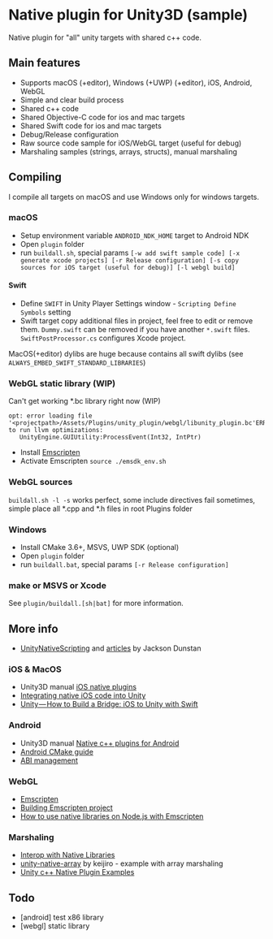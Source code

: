 # Native plugin for Unity3D (sample)

Native plugin for "all" unity targets with shared c++ code.

## Main features

- Supports macOS (+editor), Windows (+UWP) (+editor), iOS, Android, WebGL
- Simple and clear build process
- Shared c++ code
- Shared Objective-C code for ios and mac targets
- Shared Swift code for ios and mac targets
- Debug/Release configuration
- Raw source code sample for iOS/WebGL target (useful for debug)
- Marshaling samples (strings, arrays, structs), manual marshaling

## Compiling

I compile all targets on macOS and use Windows only for windows targets.

### macOS

- Setup environment variable `ANDROID_NDK_HOME` target to Android NDK
- Open `plugin` folder
- run `buildall.sh`, special params `[-w add swift sample code] [-x generate xcode projects] [-r Release configuration] [-s copy sources for iOS target (useful for debug)] [-l webgl build]`

#### Swift

- Define `SWIFT` in Unity Player Settings window - `Scripting Define Symbols` setting
- Swift target copy additional files in project, feel free to edit or remove them. `Dummy.swift` can be removed if you have another `*.swift` files. `SwiftPostProcessor.cs` configures Xcode project.

MacOS(+editor) dylibs are huge because contains all swift dylibs (see `ALWAYS_EMBED_SWIFT_STANDARD_LIBRARIES`)

### WebGL static library (WIP)

Can't get working *.bc library right now (WIP)

```text
opt: error loading file '<projectpath>/Assets/Plugins/unity_plugin/webgl/libunity_plugin.bc'ERROR:root:Failed to run llvm optimizations: 
   UnityEngine.GUIUtility:ProcessEvent(Int32, IntPtr)
```

- Install [Emscripten](https://kripken.github.io/emscripten-site/docs/getting_started/downloads.html)
- Activate Emscripten `source ./emsdk_env.sh`

### WebGL sources

`buildall.sh -l -s` works perfect, some include directives fail sometimes, simple place all *.cpp and *.h files in root Plugins folder

### Windows

- Install CMake 3.6+, MSVS, UWP SDK (optional)
- Open `plugin` folder
- run `buildall.bat`, special params `[-r Release configuration]`

### make or MSVS or Xcode

See `plugin/buildall.[sh|bat]` for more information.

## More info

- [UnityNativeScripting](https://github.com/jacksondunstan/UnityNativeScripting) and [articles](https://jacksondunstan.com/articles/3938) by Jackson Dunstan

### iOS & MacOS

- Unity3D manual [iOS native plugins](https://docs.unity3d.com/Manual/PluginsForIOS.html)
- [Integrating native iOS code into Unity](https://medium.com/@rolir00li/integrating-native-ios-code-into-unity-e844a6131c21)
- [Unity — How to Build a Bridge: iOS to Unity with Swift](https://medium.com/@SoCohesive/unity-how-to-build-a-bridge-ios-to-unity-with-swift-f23653f6261)

### Android

- Unity3D manual [Native c++ plugins for Android](https://docs.unity3d.com/Manual/AndroidNativePlugins.html)
- [Android CMake guide](https://developer.android.com/ndk/guides/cmake)
- [ABI management](https://developer.android.com/ndk/guides/abis)

### WebGL

- [Emscripten](https://kripken.github.io/emscripten-site/index.html)
- [Building Emscripten project](https://kripken.github.io/emscripten-site/docs/compiling/Building-Projects.html)
- [How to use native libraries on Node.js with Emscripten](https://willowtreeapps.com/ideas/how-to-use-native-libraries-on-node-js-with-emscripten)

### Marshaling

- [Interop with Native Libraries](https://www.mono-project.com/docs/advanced/pinvoke/#manual-marshaling)
- [unity-native-array](https://github.com/keijiro/unity-native-array) by keijiro - example with array marshaling
- [Unity c++ Native Plugin Examples](https://bravenewmethod.com/2017/10/30/unity-c-native-plugin-examples/)

## Todo

- [android] test x86 library
- [webgl] static library
